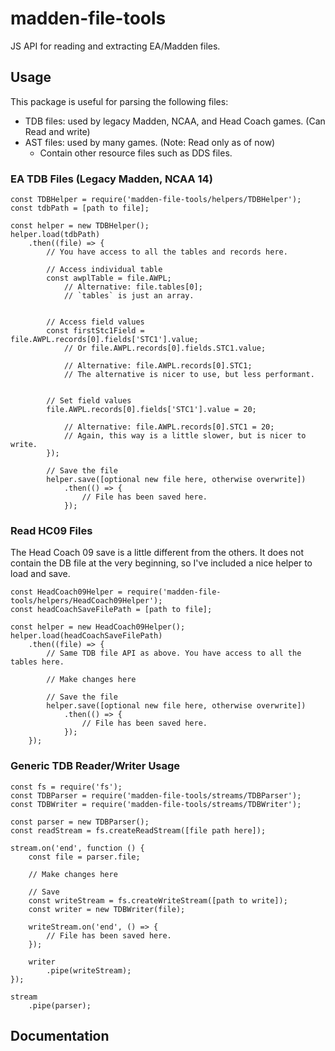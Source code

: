 # madden-file-tools
JS API for reading and extracting EA/Madden files.

## Usage
This package is useful for parsing the following files:
- TDB files: used by legacy Madden, NCAA, and Head Coach games. (Can Read and write)
- AST files: used by many games. (Note: Read only as of now)
  - Contain other resource files such as DDS files.

### EA TDB Files (Legacy Madden, NCAA 14)
    const TDBHelper = require('madden-file-tools/helpers/TDBHelper');
    const tdbPath = [path to file];

    const helper = new TDBHelper();
    helper.load(tdbPath)
        .then((file) => {
            // You have access to all the tables and records here.
        
            // Access individual table
            const awplTable = file.AWPL;
                // Alternative: file.tables[0];
                // `tables` is just an array.


            // Access field values
            const firstStc1Field = file.AWPL.records[0].fields['STC1'].value;
                // Or file.AWPL.records[0].fields.STC1.value;

                // Alternative: file.AWPL.records[0].STC1;
                // The alternative is nicer to use, but less performant.


            // Set field values
            file.AWPL.records[0].fields['STC1'].value = 20;

                // Alternative: file.AWPL.records[0].STC1 = 20;
                // Again, this way is a little slower, but is nicer to write.
            });

            // Save the file
            helper.save([optional new file here, otherwise overwrite])
                .then(() => {
                    // File has been saved here.
                });

### Read HC09 Files
The Head Coach 09 save is a little different from the others. It does not contain the DB file at the very beginning, so I've included a nice helper to load and save.

    const HeadCoach09Helper = require('madden-file-tools/helpers/HeadCoach09Helper');
    const headCoachSaveFilePath = [path to file];

    const helper = new HeadCoach09Helper();
    helper.load(headCoachSaveFilePath)
        .then((file) => {
            // Same TDB file API as above. You have access to all the tables here.

            // Make changes here

            // Save the file
            helper.save([optional new file here, otherwise overwrite])
                .then(() => {
                    // File has been saved here.
                });
        });

### Generic TDB Reader/Writer Usage
    const fs = require('fs');
    const TDBParser = require('madden-file-tools/streams/TDBParser');
    const TDBWriter = require('madden-file-tools/streams/TDBWriter');

    const parser = new TDBParser();
    const readStream = fs.createReadStream([file path here]);

    stream.on('end', function () {
        const file = parser.file;

        // Make changes here

        // Save
        const writeStream = fs.createWriteStream([path to write]);
        const writer = new TDBWriter(file);

        writeStream.on('end', () => {
            // File has been saved here.
        });

        writer
            .pipe(writeStream);
    });

    stream
        .pipe(parser);

## Documentation
